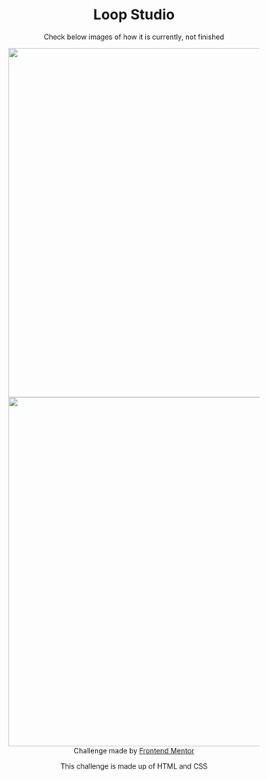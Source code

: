 <h1 align="center"> Loop Studio </h1>

<p align="center"> Check below images of how it is currently, not finished </p>

<div align="center">
  <img src="https://user-images.githubusercontent.com/98968823/174458464-73587ef7-b619-4bc9-95aa-187e56def0de.png" width="700px" />
  <img src="https://user-images.githubusercontent.com/98968823/174458467-ed793de5-f24b-4fb4-b377-1eadde5a51b3.png" width="700px" />
  </div>
<div align="center">
  Challenge made by <a href="https://www.frontendmentor.io/hiring"> Frontend Mentor</a>
  <p> This challenge is made up of HTML and CSS </p>
  </div>
  
